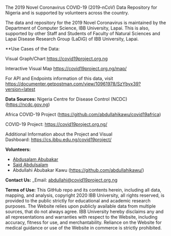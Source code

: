 The 2019 Novel Coronavirus COVID-19 (2019-nCoV) Data Repository for Nigeria and is supported by volunteers across the country. 

The data and repository for the 2019 Novel Coronavirus is maintained by the Department of Computer Science, IBB University, Lapai. This is also, supported by other Staff and Students of Faculty of Natural Sciences and Lapai Disease Research Group (LaDiG) of IBB University, Lapai.

**Use Cases of the Data:

Visual Graph/Chart https://covid19project.org.ng

Interactive Visual Map https://covid19project.org.ng/map/

For API and Endpoints information of this data, 
visit 
https://documenter.getpostman.com/view/10961978/SzYbyx39?version=latest

**Data Sources:**
Nigeria Centre for Disease Control (NCDC) (https://ncdc.gov.ng) 

Africa COVID-19 Project (https://github.com/abdullahikawu/covid19africa)

COVID-19 Project: https://covid19project.org.ng/


Additional Information about the Project and Visual Dashboard: https://cs.ibbu.edu.ng/covid19project/

**Volunteers:**
- [Abdusalam Abubakar](https://github.com/bynalab)
- [Said Abdulsalam](https://github.com/saidabdul80/)
- Abdullahi Abubakar Kawu (https://github.com/abdullahikawu/)

__Contact Us:__
_Email: abdullahi@covid19project.org.ng

__Terms of Use:__
This GitHub repo and its contents herein, including all data, mapping, and analysis, copyright 2020 IBB University, all rights reserved, is provided to the public strictly for educational and academic research purposes. The Website relies upon publicly available data from multiple sources, that do not always agree. IBB University hereby disclaims any and all representations and warranties with respect to the Website, including accuracy, fitness for use, and merchantability. Reliance on the Website for medical guidance or use of the Website in commerce is strictly prohibited.
